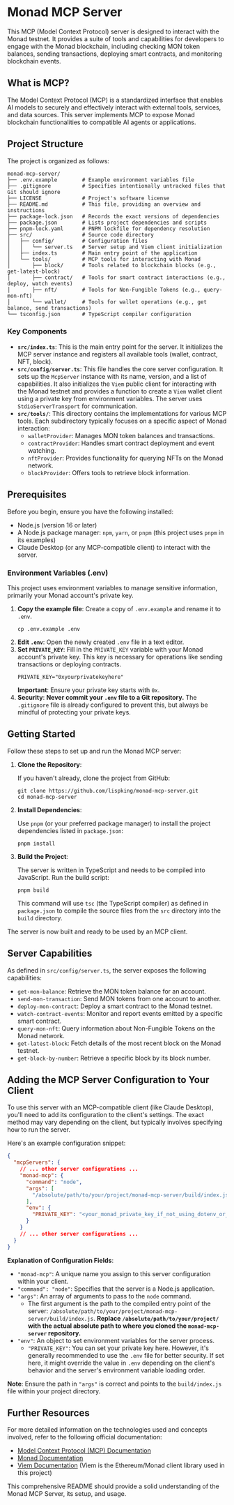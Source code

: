 # Monad MCP Server

This MCP (Model Context Protocol) server is designed to interact with the Monad testnet. It provides a suite of tools and capabilities for developers to engage with the Monad blockchain, including checking MON token balances, sending transactions, deploying smart contracts, and monitoring blockchain events.

## What is MCP?

The Model Context Protocol (MCP) is a standardized interface that enables AI models to securely and effectively interact with external tools, services, and data sources. This server implements MCP to expose Monad blockchain functionalities to compatible AI agents or applications.

## Project Structure

The project is organized as follows:

```
monad-mcp-server/
├── .env.example        # Example environment variables file
├── .gitignore          # Specifies intentionally untracked files that Git should ignore
├── LICENSE             # Project's software license
├── README.md           # This file, providing an overview and instructions
├── package-lock.json   # Records the exact versions of dependencies
├── package.json        # Lists project dependencies and scripts
├── pnpm-lock.yaml      # PNPM lockfile for dependency resolution
├── src/                # Source code directory
│   ├── config/         # Configuration files
│   │   └── server.ts   # Server setup and Viem client initialization
│   ├── index.ts        # Main entry point of the application
│   └── tools/          # MCP tools for interacting with Monad
│       ├── block/      # Tools related to blockchain blocks (e.g., get-latest-block)
│       ├── contract/   # Tools for smart contract interactions (e.g., deploy, watch events)
│       ├── nft/        # Tools for Non-Fungible Tokens (e.g., query-mon-nft)
│       └── wallet/     # Tools for wallet operations (e.g., get balance, send transactions)
└── tsconfig.json       # TypeScript compiler configuration
```

### Key Components

*   **`src/index.ts`**: This is the main entry point for the server. It initializes the MCP server instance and registers all available tools (wallet, contract, NFT, block).
*   **`src/config/server.ts`**: This file handles the core server configuration. It sets up the `McpServer` instance with its name, version, and a list of capabilities. It also initializes the `Viem` public client for interacting with the Monad testnet and provides a function to create a `Viem` wallet client using a private key from environment variables. The server uses `StdioServerTransport` for communication.
*   **`src/tools/`**: This directory contains the implementations for various MCP tools. Each subdirectory typically focuses on a specific aspect of Monad interaction:
    *   `walletProvider`: Manages MON token balances and transactions.
    *   `contractProvider`: Handles smart contract deployment and event watching.
    *   `nftProvider`: Provides functionality for querying NFTs on the Monad network.
    *   `blockProvider`: Offers tools to retrieve block information.

## Prerequisites

Before you begin, ensure you have the following installed:

*   Node.js (version 16 or later)
*   A Node.js package manager: `npm`, `yarn`, or `pnpm` (this project uses `pnpm` in its examples)
*   Claude Desktop (or any MCP-compatible client) to interact with the server.

### Environment Variables (.env)

This project uses environment variables to manage sensitive information, primarily your Monad account's private key.

1.  **Copy the example file**: Create a copy of `.env.example` and rename it to `.env`.
    ```shell
    cp .env.example .env
    ```
2.  **Edit `.env`**: Open the newly created `.env` file in a text editor.
3.  **Set `PRIVATE_KEY`**: Fill in the `PRIVATE_KEY` variable with your Monad account's private key. This key is necessary for operations like sending transactions or deploying contracts.
    ```env
    PRIVATE_KEY="0xyourprivatekeyhere"
    ```
    **Important**: Ensure your private key starts with `0x`.
4.  **Security**: **Never commit your `.env` file to a Git repository.** The `.gitignore` file is already configured to prevent this, but always be mindful of protecting your private keys.

## Getting Started

Follow these steps to set up and run the Monad MCP server:

1.  **Clone the Repository**:

    If you haven't already, clone the project from GitHub:
    ```shell
    git clone https://github.com/lispking/monad-mcp-server.git
    cd monad-mcp-server
    ```

2.  **Install Dependencies**:

    Use `pnpm` (or your preferred package manager) to install the project dependencies listed in `package.json`:
    ```shell
    pnpm install
    ```

3.  **Build the Project**:

    The server is written in TypeScript and needs to be compiled into JavaScript. Run the build script:
    ```shell
    pnpm build
    ```
    This command will use `tsc` (the TypeScript compiler) as defined in `package.json` to compile the source files from the `src` directory into the `build` directory.

The server is now built and ready to be used by an MCP client.

## Server Capabilities

As defined in `src/config/server.ts`, the server exposes the following capabilities:

*   `get-mon-balance`: Retrieve the MON token balance for an account.
*   `send-mon-transaction`: Send MON tokens from one account to another.
*   `deploy-mon-contract`: Deploy a smart contract to the Monad testnet.
*   `watch-contract-events`: Monitor and report events emitted by a specific smart contract.
*   `query-mon-nft`: Query information about Non-Fungible Tokens on the Monad network.
*   `get-latest-block`: Fetch details of the most recent block on the Monad testnet.
*   `get-block-by-number`: Retrieve a specific block by its block number.

## Adding the MCP Server Configuration to Your Client

To use this server with an MCP-compatible client (like Claude Desktop), you'll need to add its configuration to the client's settings. The exact method may vary depending on the client, but typically involves specifying how to run the server.

Here's an example configuration snippet:

```json
{
  "mcpServers": {
    // ... other server configurations ...
    "monad-mcp": {
      "command": "node",
      "args": [
        "/absolute/path/to/your/project/monad-mcp-server/build/index.js"
      ],
      "env": {
        "PRIVATE_KEY": "<your_monad_private_key_if_not_using_dotenv_or_to_override>"
      }
    }
    // ... other server configurations ...
  }
}
```

**Explanation of Configuration Fields**:

*   `"monad-mcp"`: A unique name you assign to this server configuration within your client.
*   `"command": "node"`: Specifies that the server is a Node.js application.
*   `"args"`: An array of arguments to pass to the `node` command.
    *   The first argument is the path to the compiled entry point of the server: `/absolute/path/to/your/project/monad-mcp-server/build/index.js`. **Replace `/absolute/path/to/your/project/` with the actual absolute path to where you cloned the `monad-mcp-server` repository.**
*   `"env"`: An object to set environment variables for the server process.
    *   `"PRIVATE_KEY"`: You can set your private key here. However, it's generally recommended to use the `.env` file for better security. If set here, it might override the value in `.env` depending on the client's behavior and the server's environment variable loading order.

**Note**: Ensure the path in `"args"` is correct and points to the `build/index.js` file within your project directory.

## Further Resources

For more detailed information on the technologies used and concepts involved, refer to the following official documentation:

*   [Model Context Protocol (MCP) Documentation](https://modelcontextprotocol.io/introduction)
*   [Monad Documentation](https://docs.monad.xyz/)
*   [Viem Documentation](https://viem.sh/) (Viem is the Ethereum/Monad client library used in this project)

This comprehensive README should provide a solid understanding of the Monad MCP Server, its setup, and usage.


